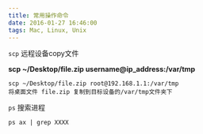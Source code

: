 ```yaml
---
title: 常用操作命令
date: 2016-01-27 16:46:00
tags: Mac, Linux, Unix
---
```


`scp` 远程设备copy文件

**scp ~/Desktop/file.zip username@ip_address:/var/tmp**

	scp ~/Desktop/file.zip root@192.168.1.1:/var/tmp
	将桌面文件 file.zip 复制到目标设备的/var/tmp文件夹下
	
`ps` 搜索进程

	ps ax | grep XXXX
